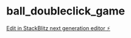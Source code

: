 # ball_doubleclick_game

[Edit in StackBlitz next generation editor ⚡️](https://stackblitz.com/~/github.com/tamatrading/ball_doubleclick_game)
